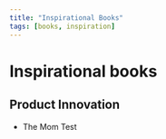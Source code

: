 ```yaml
---
title: "Inspirational Books"
tags: [books, inspiration]
---
```


# Inspirational books

## Product Innovation

- The Mom Test

